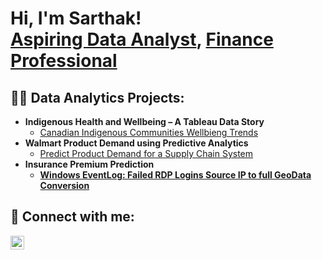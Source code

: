 <h1>Hi, I'm Sarthak! <br/><a href="https://github.com/joshmadakor1">Aspiring Data Analyst</a>, <a href="https://www.linkedin.com/in/joshmadakor/">Finance Professional</a>

<h2>👨‍💻 Data Analytics Projects:</h2>

- <b>Indigenous Health and Wellbeing – A Tableau Data Story </b>
  - [Canadian Indigenous Communities Wellbieng Trends](https://github.com/joshmadakor1/Algorithms-Practice)
- <b>Walmart Product Demand using Predictive Analytics</b>
  - [Predict Product Demand for a Supply Chain System](https://github.com/joshmadakor1/4chan-Image-Analysis-Middleware-C964) <b>
- <b>Insurance Premium Prediction</b>
  - [Windows EventLog: Failed RDP Logins Source IP to full GeoData Conversion](https://github.com/joshmadakor1/Sentinel-Lab)
  
<h2> 🤳 Connect with me:</h2>


[<img align="left" alt="JoshMadakor | LinkedIn" width="22px" src="https://cdn.jsdelivr.net/npm/simple-icons@v3/icons/linkedin.svg" />][linkedin]
<!-- ![alt text](https://i2.wp.com/www.mast.com.mx/images/easyblog_articles/40/url.jpg) -->


[linkedin]: https://linkedin.com/in/joshmadakor

<!--
**joshmadakor1/joshmadakor1** is a ✨ _special_ ✨ repository because its `README.md` (this file) appears on your GitHub profile.

Here are some ideas to get you started:

- 🔭 I’m currently working on ...
- 🌱 I’m currently learning ...
- 👯 I’m looking to collaborate on ...
- 🤔 I’m looking for help with ...
- 💬 Ask me about ...
- 📫 How to reach me: ...
- 😄 Pronouns: ...
- ⚡ Fun fact: ...
-->
